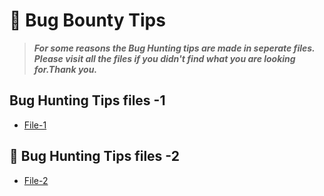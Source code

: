 # 📕 Bug Bounty Tips
> ***For some reasons the Bug Hunting tips are made in seperate files. Please visit all the files if you didn't find what you are looking for.Thank you.***
## Bug Hunting Tips files -1
- [File-1](tip-file-1.md)
## 📕 Bug Hunting Tips files -2
- [File-2](tip-file-2.md)
